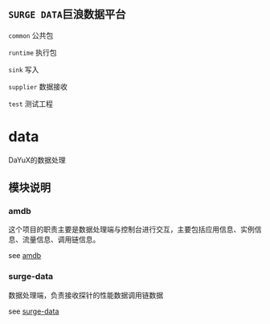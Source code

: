 ## `SURGE DATA`巨浪数据平台

`common` 公共包

`runtime` 执行包

`sink` 写入

`supplier` 数据接收

`test` 测试工程

# data

DaYuX的数据处理


## 模块说明

### amdb
这个项目的职责主要是数据处理端与控制台进行交互，主要包括应用信息、实例信息、流量信息、调用链信息。

see [amdb](https://github.com/shulieTech/DaYuX/blob/main/data/amdb-receiver-service/README.md)

### surge-data
数据处理端，负责接收探针的性能数据调用链数据

see [surge-data](https://github.com/shulieTech/DaYuX/blob/main/data/surge-data/README.md)



